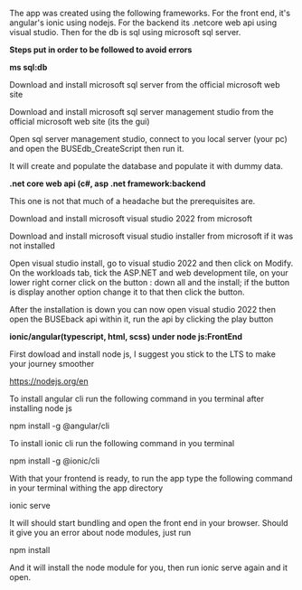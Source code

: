The app was created using the following frameworks. For the front end, it's angular's ionic using nodejs. For the backend its 
.netcore web api using visual studio. Then for the db is sql using microsoft sql server.

**Steps put in order to be followed to avoid errors**


**ms sql:db**


Download and install microsoft sql server from the official microsoft web site

Download and install microsoft sql server management studio from the official microsoft web site (its the gui)

Open sql server management studio, connect to you local server (your pc) and open the BUSEdb_CreateScript then run it.

It will create and populate the database and populate it with dummy data.


**.net core web api (c#, asp .net framework:backend**

This one is not that much of a headache but the prerequisites are.

Download and install microsoft visual studio 2022 from microsoft

Download and install microsoft visual studio installer from microsoft if it was not installed

Open visual studio install, go to visual studio 2022 and then click on Modify. On the workloads tab, tick the ASP.NET and web development tile,
on your lower right corner click on the button : down all and the install; if the button is display another option 
change it to that then click the button.

After the installation is down you can now open visual studio 2022 then open the BUSEback api within it, run the api by clicking the play button





**ionic/angular(typescript, html, scss) under node js:FrontEnd**


First dowload and install node js, I suggest you stick to the LTS to make your journey smoother

https://nodejs.org/en

To install angular cli run the following command in you terminal after installing node js

npm install -g @angular/cli

To install ionic cli run the following command in you terminal

npm install -g @ionic/cli

With that your frontend is ready, to run the app type the following command in your terminal withing the app directory

ionic serve

It will should start bundling and open the front end in your browser. Should it give you an error about node modules, just run

npm install

And it will install the node module for you, then run ionic serve again and it open.





